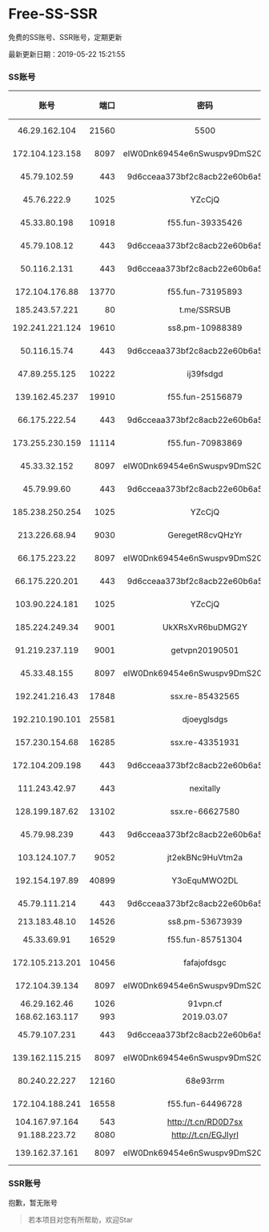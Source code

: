 # Free-SS-SSR

免费的SS账号、SSR账号，定期更新

最新更新日期：2019-05-22 15:21:55 

### SS账号

|账号|端口|密码|加密方式|更新时间|国家|
|:-----:|-----:|:----:|:----:|:----:|:----:|
|46.29.162.104|21560|5500|chacha20-ietf|15:17:16|RU|
|172.104.123.158|8097|eIW0Dnk69454e6nSwuspv9DmS201tQ0D|aes-256-cfb|15:17:17|JP|
|45.79.102.59|443|9d6cceaa373bf2c8acb22e60b6a58be6|aes-256-cfb|15:17:16|US|
|45.76.222.9|1025|YZcCjQ|chacha20-ietf|15:17:19|JP|
|45.33.80.198|10918|f55.fun-39335426|aes-256-cfb|15:17:05|US|
|45.79.108.12|443|9d6cceaa373bf2c8acb22e60b6a58be6|aes-256-cfb|15:17:15|US|
|50.116.2.131|443|9d6cceaa373bf2c8acb22e60b6a58be6|aes-256-cfb|15:17:15|US|
|172.104.176.88|13770|f55.fun-73195893|aes-256-cfb|15:17:07|SG|
|185.243.57.221|80|t.me/SSRSUB|rc4-md5|15:17:16|US|
|192.241.221.124|19610|ss8.pm-10988389|aes-256-cfb|15:17:06|US|
|50.116.15.74|443|9d6cceaa373bf2c8acb22e60b6a58be6|aes-256-cfb|15:17:15|US|
|47.89.255.125|10222|ij39fsdgd|chacha20-ietf|15:17:17|US|
|139.162.45.237|19910|f55.fun-25156879|aes-256-cfb|15:17:08|SG|
|66.175.222.54|443|9d6cceaa373bf2c8acb22e60b6a58be6|aes-256-cfb|15:17:17|US|
|173.255.230.159|11114|f55.fun-70983869|aes-256-cfb|15:17:05|US|
|45.33.32.152|8097|eIW0Dnk69454e6nSwuspv9DmS201tQ0D|aes-256-cfb|15:17:14|US|
|45.79.99.60|443|9d6cceaa373bf2c8acb22e60b6a58be6|aes-256-cfb|15:17:11|US|
|185.238.250.254|1025|YZcCjQ|chacha20-ietf|15:17:06|US|
|213.226.68.94|9030|GeregetR8cvQHzYr|aes-256-cfb|15:17:18|DE|
|66.175.223.22|8097|eIW0Dnk69454e6nSwuspv9DmS201tQ0D|aes-256-cfb|15:17:16|US|
|66.175.220.201|443|9d6cceaa373bf2c8acb22e60b6a58be6|aes-256-cfb|15:17:12|US|
|103.90.224.181|1025|YZcCjQ|chacha20-ietf|15:17:06|VN|
|185.224.249.34|9001|UkXRsXvR6buDMG2Y|aes-256-cfb|15:12:13|RU|
|91.219.237.119|9001|getvpn20190501|aes-256-cfb|15:12:17|HU|
|45.33.48.155|8097|eIW0Dnk69454e6nSwuspv9DmS201tQ0D|aes-256-cfb|15:17:17|US|
|192.241.216.43|17848|ssx.re-85432565|aes-256-cfb|15:17:06|US|
|192.210.190.101|25581|djoeyglsdgs|aes-256-cfb|15:17:15|US|
|157.230.154.68|16285|ssx.re-43351931|aes-256-cfb|15:17:06|US|
|172.104.209.198|443|9d6cceaa373bf2c8acb22e60b6a58be6|aes-256-cfb|15:12:16|US|
|111.243.42.97|443|nexitally|aes-128-ctr|15:17:17|TW|
|128.199.187.62|13102|ssx.re-66627580|aes-256-cfb|15:17:06|SG|
|45.79.98.239|443|9d6cceaa373bf2c8acb22e60b6a58be6|aes-256-cfb|15:17:15|US|
|103.124.107.7|9052|jt2ekBNc9HuVtm2a|aes-256-cfb|15:07:15|US|
|192.154.197.89|40899|Y3oEquMWO2DL|aes-256-cfb|15:12:22|US|
|45.79.111.214|443|9d6cceaa373bf2c8acb22e60b6a58be6|aes-256-cfb|15:17:13|US|
|213.183.48.10|14526|ss8.pm-53673939|rc4-md5|15:17:06|RU|
|45.33.69.91|16529|f55.fun-85751304|aes-256-cfb|15:17:05|US|
|172.105.213.201|10456|fafajofdsgc|aes-256-cfb|15:17:06|JP|
|172.104.39.134|8097|eIW0Dnk69454e6nSwuspv9DmS201tQ0D|aes-256-cfb|15:17:15|SG|
|46.29.162.46|1026|91vpn.cf|rc4-md5|15:17:14|RU|
|168.62.163.117|993|2019.03.07|rc4-md5|15:12:14|US|
|45.79.107.231|443|9d6cceaa373bf2c8acb22e60b6a58be6|aes-256-cfb|15:17:16|US|
|139.162.115.215|8097|eIW0Dnk69454e6nSwuspv9DmS201tQ0D|aes-256-cfb|15:17:18|JP|
|80.240.22.227|12160|68e93rrm|aes-256-cfb|15:17:12|DE|
|172.104.188.241|16558|f55.fun-64496728|aes-256-cfb|15:17:07|SG|
|104.167.97.164|543|http://t.cn/RD0D7sx|rc4-md5|15:17:14|CA|
|91.188.223.72|8080|http://t.cn/EGJIyrl|rc4-md5|15:17:15|RU|
|139.162.37.161|8097|eIW0Dnk69454e6nSwuspv9DmS201tQ0D|aes-256-cfb|15:17:14|SG|


### SSR账号

抱歉，暂无账号



> 若本项目对您有所帮助，欢迎Star